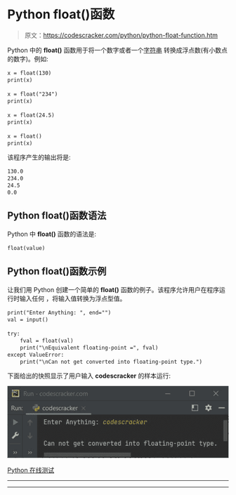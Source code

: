 # Python float()函数

> 原文：<https://codescracker.com/python/python-float-function.htm>

Python 中的 **float()** 函数用于将一个数字或者一个[字符串](/python/python-strings.htm) 转换成浮点数(有小数点的数字)。例如:

```
x = float(130)
print(x)

x = float("234")
print(x)

x = float(24.5)
print(x)

x = float()
print(x)
```

该程序产生的输出将是:

```
130.0
234.0
24.5
0.0
```

## Python float()函数语法

Python 中 **float()** 函数的语法是:

```
float(value)
```

## Python float()函数示例

让我们用 Python 创建一个简单的 **float()** 函数的例子。该程序允许用户在程序运行时输入任何 ，将输入值转换为浮点型值。

```
print("Enter Anything: ", end="")
val = input()

try:
    fval = float(val)
    print("\nEquivalent floating-point =", fval)
except ValueError:
    print("\nCan not get converted into floating-point type.")
```

下面给出的快照显示了用户输入 **codescracker** 的样本运行:

![python float function](img/2bbff17ba33ff1623c3f3c76fea4f598.png)

[Python 在线测试](/exam/showtest.php?subid=10)

* * *

* * *